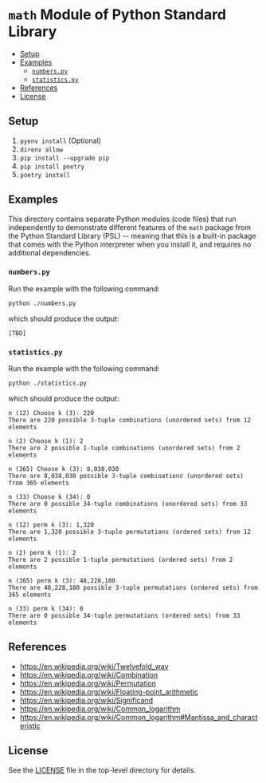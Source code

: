 # `math` Module of Python Standard Library

<!-- MarkdownTOC -->

- [Setup](#setup)
- [Examples](#examples)
    - [`numbers.py`](#numberspy)
    - [`statistics.py`](#statisticspy)
- [References](#references)
- [License](#license)

<!-- /MarkdownTOC -->

<a id="setup"></a>
## Setup

1. `pyenv install` (Optional)
1. `direnv allow`
1. `pip install --upgrade pip`
1. `pip install poetry`
1. `poetry install`

<a id="examples"></a>
## Examples

This directory contains separate Python modules (code files) that run independently to demonstrate different features of the `math` package from the Python Standard Library (PSL) -- meaning that this is a built-in package that comes with the Python interpreter when you install it, and requires no additional dependencies.

<a id="numberspy"></a>
### `numbers.py`

Run the example with the following command:

```bash
python ./numbers.py
```

which should produce the output:

```
[TBD]
```

<a id="statisticspy"></a>
### `statistics.py`

Run the example with the following command:

```bash
python ./statistics.py
```

which should produce the output:

```
n (12) Choose k (3): 220
There are 220 possible 3-tuple combinations (unordered sets) from 12 elements

n (2) Choose k (1): 2
There are 2 possible 1-tuple combinations (unordered sets) from 2 elements

n (365) Choose k (3): 8,038,030
There are 8,038,030 possible 3-tuple combinations (unordered sets) from 365 elements

n (33) Choose k (34): 0
There are 0 possible 34-tuple combinations (unordered sets) from 33 elements

n (12) perm k (3): 1,320
There are 1,320 possible 3-tuple permutations (ordered sets) from 12 elements

n (2) perm k (1): 2
There are 2 possible 1-tuple permutations (ordered sets) from 2 elements

n (365) perm k (3): 48,228,180
There are 48,228,180 possible 3-tuple permutations (ordered sets) from 365 elements

n (33) perm k (34): 0
There are 0 possible 34-tuple permutations (ordered sets) from 33 elements
```

<a id="references"></a>
## References

- https://en.wikipedia.org/wiki/Twelvefold_way
- https://en.wikipedia.org/wiki/Combination
- https://en.wikipedia.org/wiki/Permutation
- https://en.wikipedia.org/wiki/Floating-point_arithmetic
- https://en.wikipedia.org/wiki/Significand
- https://en.wikipedia.org/wiki/Common_logarithm
- https://en.wikipedia.org/wiki/Common_logarithm#Mantissa_and_characteristic

<a id="license"></a>
## License

See the [LICENSE](../LICENSE) file in the top-level directory for details.
